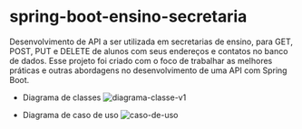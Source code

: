 # spring-boot-ensino-secretaria
Desenvolvimento de API a ser utilizada em secretarias de ensino, para GET, POST, PUT e DELETE de alunos com seus endereços e contatos no banco de dados. Esse projeto foi criado com o foco de trabalhar as melhores práticas e outras abordagens no desenvolvimento de uma API com Spring Boot.

- Diagrama de classes
![diagrama-classe-v1](https://user-images.githubusercontent.com/48540484/91645563-70c27f00-ea1c-11ea-89fd-fb28e5e2da91.png)

- Diagrama de caso de uso
![caso-de-uso](https://user-images.githubusercontent.com/48540484/91645569-7a4be700-ea1c-11ea-8d39-a1c468f4e1d0.png)


